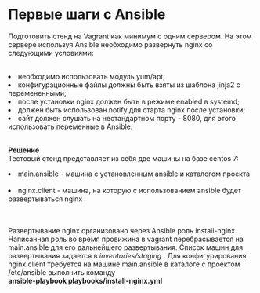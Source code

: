 # Первые шаги с Ansible

Подготовить стенд на Vagrant как минимум с одним сервером. На этом сервере используя Ansible необходимо развернуть nginx со следующими условиями:<br><br>

<li> необходимо использовать модуль yum/apt;</li>
<li> конфигурационные файлы должны быть взяты из шаблона jinja2 с перемененными;</li>
<li> после установки nginx должен быть в режиме enabled в systemd;</li>
<li> должен быть использован notify для старта nginx после установки;</li>
<li> сайт должен слушать на нестандартном порту - 8080, для этого использовать переменные в Ansible.</li><br>

**Решение** <br>
Тестовый стенд представляет из себя две машины на базе centos 7:<br>
<li>main.ansible - машина с установленным ansible и каталогом проекта</li><br>
<li>nginx.client - машина, на которую с использованием ansible будет развертываться nginx</li> <br><br>

Развертывание nginx организовано через Ansible роль install-nginx. Написанная роль во время провижина в vagrant перебрасывается на main.ansible для его дальнейшего развертывания. Список машин для развертывания задается в <em> inventories/staging </em>. Для конфигурирования nginx.client требуется на машине main.ansible в каталоге с проектом /etc/ansible выполнить команду
<br><strong> ansible-playbook playbooks/install-nginx.yml </strong>
